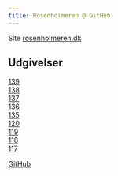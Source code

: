 ```yaml
---
title: Rosenholmeren @ GitHub
---
```


Site [rosenholmeren.dk](https://rosenholmeren.dk)

Udgivelser
--
[139](http://www.rosenholmeren.dk/139/)  
[138](http://www.rosenholmeren.dk/138/)  
[137](http://www.rosenholmeren.dk/137/)  
[136](http://www.rosenholmeren.dk/136/)  
[135](http://www.rosenholmeren.dk/135/)  
[120](http://www.rosenholmeren.dk/120/)  
[119](http://www.rosenholmeren.dk/119/)  
[118](http://www.rosenholmeren.dk/118/)  
[117](http://www.rosenholmeren.dk/117/)  

[GitHub](https://github.com/sosenholms.github.io/rosenholmeren.md)

